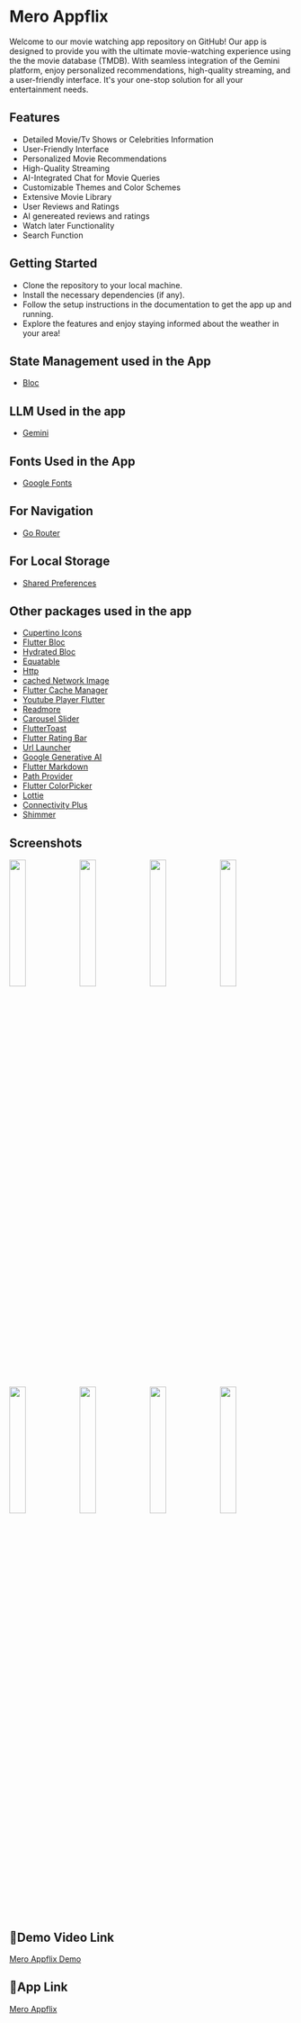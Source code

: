 # Mero Appflix

Welcome to our movie watching app repository on GitHub! Our app is designed to provide you with the ultimate movie-watching experience using the the movie database (TMDB). With seamless integration of the Gemini platform, enjoy personalized recommendations, high-quality streaming, and a user-friendly interface. It's your one-stop solution for all your entertainment needs.







## Features

- Detailed Movie/Tv Shows or Celebrities Information
- User-Friendly Interface
- Personalized Movie Recommendations
- High-Quality Streaming
- AI-Integrated Chat for Movie Queries
- Customizable Themes and Color Schemes
- Extensive Movie Library
- User Reviews and Ratings
- AI genereated reviews and ratings
- Watch later Functionality
- Search Function


## Getting Started

- Clone the repository to your local machine.
- Install the necessary dependencies (if any).
- Follow the setup instructions in the documentation to get the app up and running.
- Explore the features and enjoy staying informed about the weather in your area!
## State Management used in the App

- [Bloc](https://pub.dev/packages/bloc)
## LLM Used in the app

- [Gemini](https://gemini.google.com)
## Fonts Used in the App

- [Google Fonts](https://pub.dev/packages/google_fonts)
## For Navigation

- [Go Router](https://pub.dev/packages/go_router)
## For Local Storage

- [Shared Preferences](https://pub.dev/packages/shared_preferences)
## Other packages used in the app

- [Cupertino Icons](https://pub.dev/packages/cupertino_icons)
- [Flutter Bloc](https://pub.dev/packages/flutter_bloc)
- [Hydrated Bloc](https://pub.dev/packages/hydrated_bloc)
- [Equatable](https://pub.dev/packages/equatable)
- [Http](https://pub.dev/packages/http)
- [cached Network Image](https://pub.dev/packages/cached_network_image)
- [Flutter Cache Manager](https://pub.dev/packages/flutter_cache_manager)
- [Youtube Player Flutter](https://pub.dev/packages/youtube_player_flutter)
- [Readmore](https://pub.dev/packages/readmore)
- [Carousel Slider](https://pub.dev/packages/carousel_slider)
- [FlutterToast](https://pub.dev/packages/fluttertoast)
- [Flutter Rating Bar](https://pub.dev/packages/flutter_rating_bar)
- [Url Launcher](https://pub.dev/packages/url_launcher)
- [Google Generative AI](https://pub.dev/packages/google_generative_ai)
- [Flutter Markdown](https://pub.dev/packages/flutter_markdown)
- [Path Provider](https://pub.dev/packages/path_provider)
- [Flutter ColorPicker](https://pub.dev/packages/flutter_colorpicker)
- [Lottie](https://pub.dev/packages/lottie)
- [Connectivity Plus](https://pub.dev/packages/connectivity_plus)
- [Shimmer](https://pub.dev/packages/shimmer)




## Screenshots
<img src="https://github.com/yugeshpoudel45/Mero_Appflix/assets/104973762/7481ef9d-ba62-493a-b009-6d3acc9786bb" width="24%" height="auto" >
<img src="https://github.com/yugeshpoudel45/Mero_Appflix/assets/104973762/f23343df-aa6e-41e0-873b-36118102e8d2" width="24%" height="auto" >
<img src="https://github.com/yugeshpoudel45/Mero_Appflix/assets/104973762/b69f3043-b8d4-4a9a-8a40-11ee563fda2f" width="24%" height="auto" >
<img src="https://github.com/yugeshpoudel45/Mero_Appflix/assets/104973762/821707c0-9005-4e55-ae65-54ed83d59e5b" width="24%" height="auto" >
<img src="https://github.com/yugeshpoudel45/Mero_Appflix/assets/104973762/d6a87e32-f8da-4eaa-8763-7ae3e40227b9" width="24%" height="auto" >
<img src="https://github.com/yugeshpoudel45/Mero_Appflix/assets/104973762/edf7d664-7217-402e-b5b6-f47b6d11f7f2" width="24%" height="auto" >
<img src="https://github.com/yugeshpoudel45/Mero_Appflix/assets/104973762/e36d4a36-e969-4423-9861-a699ed4cbb63" width="24%" height="auto" >
<img src="https://github.com/yugeshpoudel45/Mero_Appflix/assets/104973762/79b95c5b-4cdf-42d3-9b3d-a327cf291e2c" width="24%" height="auto" >



## 🔗Demo Video Link
[Mero Appflix Demo]()
## 🔗App Link
[Mero Appflix](https://drive.google.com/file/d/1Cp1j54aeqqgOTVT_PU_8kUn5RifcJS_1/view?usp=drive_link)
